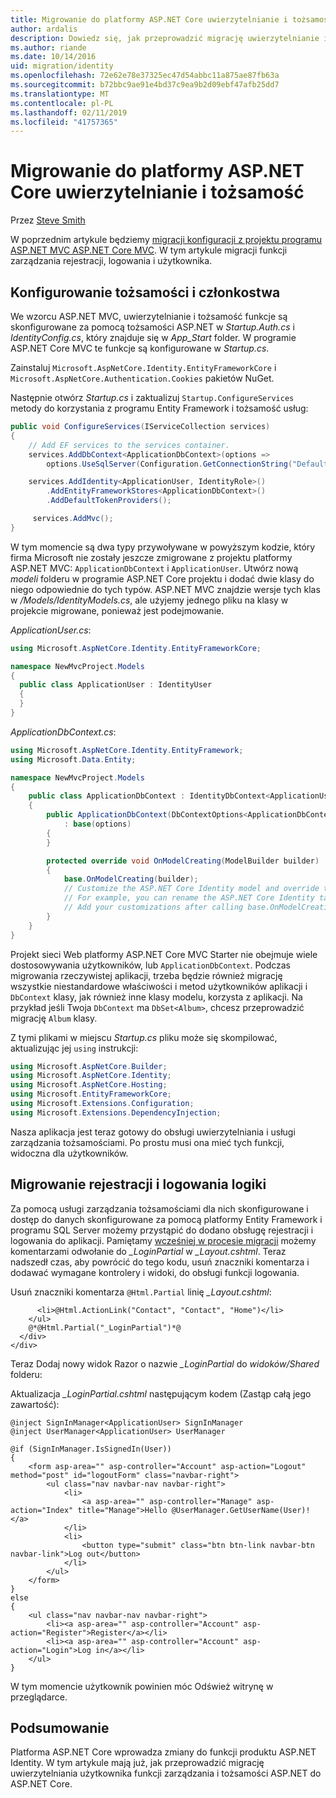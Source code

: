 ```yaml
---
title: Migrowanie do platformy ASP.NET Core uwierzytelnianie i tożsamość
author: ardalis
description: Dowiedz się, jak przeprowadzić migrację uwierzytelnianie i tożsamość z projektu programu ASP.NET MVC do projektu programu ASP.NET Core MVC.
ms.author: riande
ms.date: 10/14/2016
uid: migration/identity
ms.openlocfilehash: 72e62e78e37325ec47d54abbc11a875ae87fb63a
ms.sourcegitcommit: b72bbc9ae91e4bd37c9ea9b2d09ebf47afb25dd7
ms.translationtype: MT
ms.contentlocale: pl-PL
ms.lasthandoff: 02/11/2019
ms.locfileid: "41757365"
---
```

# <a name="migrate-authentication-and-identity-to-aspnet-core"></a>Migrowanie do platformy ASP.NET Core uwierzytelnianie i tożsamość

Przez [Steve Smith](https://ardalis.com/)

W poprzednim artykule będziemy [migracji konfiguracji z projektu programu ASP.NET MVC ASP.NET Core MVC](xref:migration/configuration). W tym artykule migracji funkcji zarządzania rejestracji, logowania i użytkownika.

## <a name="configure-identity-and-membership"></a>Konfigurowanie tożsamości i członkostwa

We wzorcu ASP.NET MVC, uwierzytelnianie i tożsamość funkcje są skonfigurowane za pomocą tożsamości ASP.NET w *Startup.Auth.cs* i *IdentityConfig.cs*, który znajduje się w *App_Start* folder. W programie ASP.NET Core MVC te funkcje są konfigurowane w *Startup.cs*.

Zainstaluj `Microsoft.AspNetCore.Identity.EntityFrameworkCore` i `Microsoft.AspNetCore.Authentication.Cookies` pakietów NuGet.

Następnie otwórz *Startup.cs* i zaktualizuj `Startup.ConfigureServices` metody do korzystania z programu Entity Framework i tożsamość usług:

```csharp
public void ConfigureServices(IServiceCollection services)
{
    // Add EF services to the services container.
    services.AddDbContext<ApplicationDbContext>(options =>
        options.UseSqlServer(Configuration.GetConnectionString("DefaultConnection")));

    services.AddIdentity<ApplicationUser, IdentityRole>()
        .AddEntityFrameworkStores<ApplicationDbContext>()
        .AddDefaultTokenProviders();

     services.AddMvc();
}
```

W tym momencie są dwa typy przywoływane w powyższym kodzie, który firma Microsoft nie zostały jeszcze zmigrowane z projektu platformy ASP.NET MVC: `ApplicationDbContext` i `ApplicationUser`. Utwórz nową *modeli* folderu w programie ASP.NET Core projektu i dodać dwie klasy do niego odpowiednie do tych typów. ASP.NET MVC znajdzie wersje tych klas w */Models/IdentityModels.cs*, ale użyjemy jednego pliku na klasy w projekcie migrowane, ponieważ jest podejmowanie.

*ApplicationUser.cs*:

```csharp
using Microsoft.AspNetCore.Identity.EntityFrameworkCore;

namespace NewMvcProject.Models
{
  public class ApplicationUser : IdentityUser
  {
  }
}
```

*ApplicationDbContext.cs*:

```csharp
using Microsoft.AspNetCore.Identity.EntityFramework;
using Microsoft.Data.Entity;

namespace NewMvcProject.Models
{
    public class ApplicationDbContext : IdentityDbContext<ApplicationUser>
    {
        public ApplicationDbContext(DbContextOptions<ApplicationDbContext> options)
            : base(options)
        {
        }

        protected override void OnModelCreating(ModelBuilder builder)
        {
            base.OnModelCreating(builder);
            // Customize the ASP.NET Core Identity model and override the defaults if needed.
            // For example, you can rename the ASP.NET Core Identity table names and more.
            // Add your customizations after calling base.OnModelCreating(builder);
        }
    }
}
```

Projekt sieci Web platformy ASP.NET Core MVC Starter nie obejmuje wiele dostosowywania użytkowników, lub `ApplicationDbContext`. Podczas migrowania rzeczywistej aplikacji, trzeba będzie również migrację wszystkie niestandardowe właściwości i metod użytkowników aplikacji i `DbContext` klasy, jak również inne klasy modelu, korzysta z aplikacji. Na przykład jeśli Twoja `DbContext` ma `DbSet<Album>`, chcesz przeprowadzić migrację `Album` klasy.

Z tymi plikami w miejscu *Startup.cs* pliku może się skompilować, aktualizując jej `using` instrukcji:

```csharp
using Microsoft.AspNetCore.Builder;
using Microsoft.AspNetCore.Identity;
using Microsoft.AspNetCore.Hosting;
using Microsoft.EntityFrameworkCore;
using Microsoft.Extensions.Configuration;
using Microsoft.Extensions.DependencyInjection;
```

Nasza aplikacja jest teraz gotowy do obsługi uwierzytelniania i usługi zarządzania tożsamościami. Po prostu musi ona mieć tych funkcji, widoczna dla użytkowników.

## <a name="migrate-registration-and-login-logic"></a>Migrowanie rejestracji i logowania logiki

Za pomocą usługi zarządzania tożsamościami dla nich skonfigurowane i dostęp do danych skonfigurowane za pomocą platformy Entity Framework i programu SQL Server możemy przystąpić do dodano obsługę rejestracji i logowania do aplikacji. Pamiętamy [wcześniej w procesie migracji](xref:migration/mvc#migrate-the-layout-file) możemy komentarzami odwołanie do *_LoginPartial* w *_Layout.cshtml*. Teraz nadszedł czas, aby powrócić do tego kodu, usuń znaczniki komentarza i dodawać wymagane kontrolery i widoki, do obsługi funkcji logowania.

Usuń znaczniki komentarza `@Html.Partial` linię *_Layout.cshtml*:

```cshtml
      <li>@Html.ActionLink("Contact", "Contact", "Home")</li>
    </ul>
    @*@Html.Partial("_LoginPartial")*@
  </div>
</div>
```

Teraz Dodaj nowy widok Razor o nazwie *_LoginPartial* do *widoków/Shared* folderu:

Aktualizacja *_LoginPartial.cshtml* następującym kodem (Zastąp całą jego zawartość):

```cshtml
@inject SignInManager<ApplicationUser> SignInManager
@inject UserManager<ApplicationUser> UserManager

@if (SignInManager.IsSignedIn(User))
{
    <form asp-area="" asp-controller="Account" asp-action="Logout" method="post" id="logoutForm" class="navbar-right">
        <ul class="nav navbar-nav navbar-right">
            <li>
                <a asp-area="" asp-controller="Manage" asp-action="Index" title="Manage">Hello @UserManager.GetUserName(User)!</a>
            </li>
            <li>
                <button type="submit" class="btn btn-link navbar-btn navbar-link">Log out</button>
            </li>
        </ul>
    </form>
}
else
{
    <ul class="nav navbar-nav navbar-right">
        <li><a asp-area="" asp-controller="Account" asp-action="Register">Register</a></li>
        <li><a asp-area="" asp-controller="Account" asp-action="Login">Log in</a></li>
    </ul>
}
```

W tym momencie użytkownik powinien móc Odśwież witrynę w przeglądarce.

## <a name="summary"></a>Podsumowanie

Platforma ASP.NET Core wprowadza zmiany do funkcji produktu ASP.NET Identity. W tym artykule mają już, jak przeprowadzić migrację uwierzytelniania użytkownika funkcji zarządzania i tożsamości ASP.NET do ASP.NET Core.

